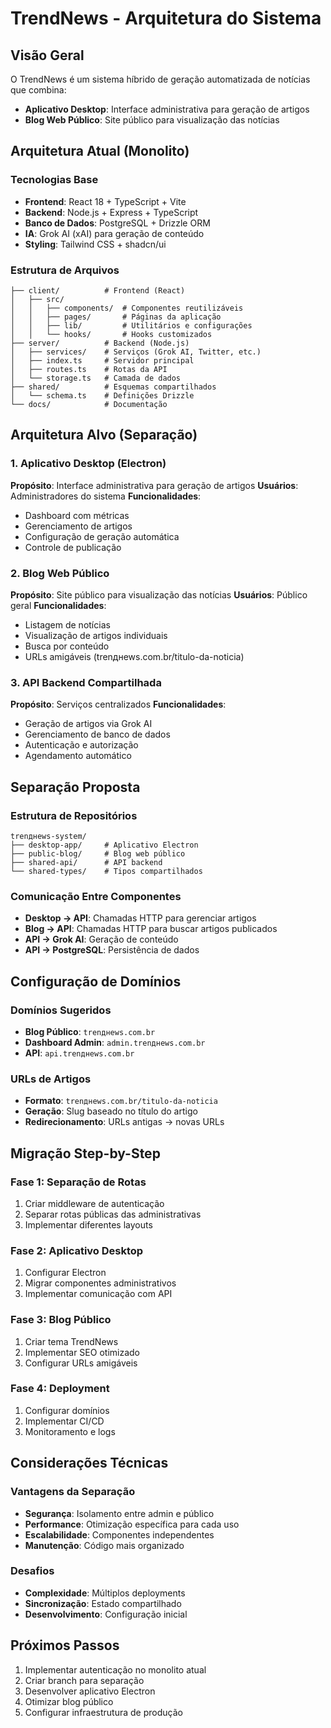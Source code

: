 # TrendNews - Arquitetura do Sistema

## Visão Geral

O TrendNews é um sistema híbrido de geração automatizada de notícias que combina:
- **Aplicativo Desktop**: Interface administrativa para geração de artigos
- **Blog Web Público**: Site público para visualização das notícias

## Arquitetura Atual (Monolito)

### Tecnologias Base
- **Frontend**: React 18 + TypeScript + Vite
- **Backend**: Node.js + Express + TypeScript
- **Banco de Dados**: PostgreSQL + Drizzle ORM
- **IA**: Grok AI (xAI) para geração de conteúdo
- **Styling**: Tailwind CSS + shadcn/ui

### Estrutura de Arquivos
```
├── client/          # Frontend (React)
│   ├── src/
│   │   ├── components/  # Componentes reutilizáveis
│   │   ├── pages/       # Páginas da aplicação
│   │   ├── lib/         # Utilitários e configurações
│   │   └── hooks/       # Hooks customizados
├── server/          # Backend (Node.js)
│   ├── services/    # Serviços (Grok AI, Twitter, etc.)
│   ├── index.ts     # Servidor principal
│   ├── routes.ts    # Rotas da API
│   └── storage.ts   # Camada de dados
├── shared/          # Esquemas compartilhados
│   └── schema.ts    # Definições Drizzle
└── docs/            # Documentação
```

## Arquitetura Alvo (Separação)

### 1. Aplicativo Desktop (Electron)
**Propósito**: Interface administrativa para geração de artigos
**Usuários**: Administradores do sistema
**Funcionalidades**:
- Dashboard com métricas
- Gerenciamento de artigos
- Configuração de geração automática
- Controle de publicação

### 2. Blog Web Público
**Propósito**: Site público para visualização das notícias
**Usuários**: Público geral
**Funcionalidades**:
- Listagem de notícias
- Visualização de artigos individuais
- Busca por conteúdo
- URLs amigáveis (trenднews.com.br/titulo-da-noticia)

### 3. API Backend Compartilhada
**Propósito**: Serviços centralizados
**Funcionalidades**:
- Geração de artigos via Grok AI
- Gerenciamento de banco de dados
- Autenticação e autorização
- Agendamento automático

## Separação Proposta

### Estrutura de Repositórios
```
trenднews-system/
├── desktop-app/     # Aplicativo Electron
├── public-blog/     # Blog web público
├── shared-api/      # API backend
└── shared-types/    # Tipos compartilhados
```

### Comunicação Entre Componentes
- **Desktop → API**: Chamadas HTTP para gerenciar artigos
- **Blog → API**: Chamadas HTTP para buscar artigos publicados
- **API → Grok AI**: Geração de conteúdo
- **API → PostgreSQL**: Persistência de dados

## Configuração de Domínios

### Domínios Sugeridos
- **Blog Público**: `trenднews.com.br`
- **Dashboard Admin**: `admin.trenднews.com.br`
- **API**: `api.trenднews.com.br`

### URLs de Artigos
- **Formato**: `trenднews.com.br/titulo-da-noticia`
- **Geração**: Slug baseado no título do artigo
- **Redirecionamento**: URLs antigas → novas URLs

## Migração Step-by-Step

### Fase 1: Separação de Rotas
1. Criar middleware de autenticação
2. Separar rotas públicas das administrativas
3. Implementar diferentes layouts

### Fase 2: Aplicativo Desktop
1. Configurar Electron
2. Migrar componentes administrativos
3. Implementar comunicação com API

### Fase 3: Blog Público
1. Criar tema TrendNews
2. Implementar SEO otimizado
3. Configurar URLs amigáveis

### Fase 4: Deployment
1. Configurar domínios
2. Implementar CI/CD
3. Monitoramento e logs

## Considerações Técnicas

### Vantagens da Separação
- **Segurança**: Isolamento entre admin e público
- **Performance**: Otimização específica para cada uso
- **Escalabilidade**: Componentes independentes
- **Manutenção**: Código mais organizado

### Desafios
- **Complexidade**: Múltiplos deployments
- **Sincronização**: Estado compartilhado
- **Desenvolvimento**: Configuração inicial

## Próximos Passos
1. Implementar autenticação no monolito atual
2. Criar branch para separação
3. Desenvolver aplicativo Electron
4. Otimizar blog público
5. Configurar infraestrutura de produção